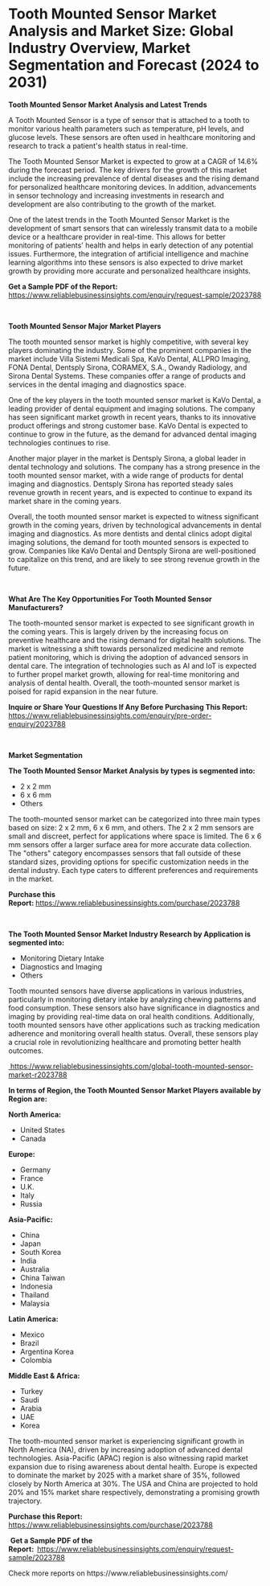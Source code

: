 <p><h1>Tooth Mounted Sensor Market Analysis and Market Size: Global Industry Overview, Market Segmentation and Forecast (2024 to 2031)</h1></p><p><strong>Tooth Mounted Sensor Market Analysis and Latest Trends</strong></p>
<p><p>A Tooth Mounted Sensor is a type of sensor that is attached to a tooth to monitor various health parameters such as temperature, pH levels, and glucose levels. These sensors are often used in healthcare monitoring and research to track a patient's health status in real-time.</p><p>The Tooth Mounted Sensor Market is expected to grow at a CAGR of 14.6% during the forecast period. The key drivers for the growth of this market include the increasing prevalence of dental diseases and the rising demand for personalized healthcare monitoring devices. In addition, advancements in sensor technology and increasing investments in research and development are also contributing to the growth of the market.</p><p>One of the latest trends in the Tooth Mounted Sensor Market is the development of smart sensors that can wirelessly transmit data to a mobile device or a healthcare provider in real-time. This allows for better monitoring of patients' health and helps in early detection of any potential issues. Furthermore, the integration of artificial intelligence and machine learning algorithms into these sensors is also expected to drive market growth by providing more accurate and personalized healthcare insights.</p></p>
<p><strong>Get a Sample PDF of the Report:&nbsp;</strong> <a href="https://www.reliablebusinessinsights.com/enquiry/request-sample/2023788">https://www.reliablebusinessinsights.com/enquiry/request-sample/2023788</a></p>
<p>&nbsp;</p>
<p><strong>Tooth Mounted Sensor Major Market Players</strong></p>
<p><p>The tooth mounted sensor market is highly competitive, with several key players dominating the industry. Some of the prominent companies in the market include Villa Sistemi Medicali Spa, KaVo Dental, ALLPRO Imaging, FONA Dental, Dentsply Sirona, CORAMEX, S.A., Owandy Radiology, and Sirona Dental Systems. These companies offer a range of products and services in the dental imaging and diagnostics space.</p><p>One of the key players in the tooth mounted sensor market is KaVo Dental, a leading provider of dental equipment and imaging solutions. The company has seen significant market growth in recent years, thanks to its innovative product offerings and strong customer base. KaVo Dental is expected to continue to grow in the future, as the demand for advanced dental imaging technologies continues to rise.</p><p>Another major player in the market is Dentsply Sirona, a global leader in dental technology and solutions. The company has a strong presence in the tooth mounted sensor market, with a wide range of products for dental imaging and diagnostics. Dentsply Sirona has reported steady sales revenue growth in recent years, and is expected to continue to expand its market share in the coming years.</p><p>Overall, the tooth mounted sensor market is expected to witness significant growth in the coming years, driven by technological advancements in dental imaging and diagnostics. As more dentists and dental clinics adopt digital imaging solutions, the demand for tooth mounted sensors is expected to grow. Companies like KaVo Dental and Dentsply Sirona are well-positioned to capitalize on this trend, and are likely to see strong revenue growth in the future.</p></p>
<p>&nbsp;</p>
<p><strong>What Are The Key Opportunities For Tooth Mounted Sensor Manufacturers?</strong></p>
<p><p>The tooth-mounted sensor market is expected to see significant growth in the coming years. This is largely driven by the increasing focus on preventive healthcare and the rising demand for digital health solutions. The market is witnessing a shift towards personalized medicine and remote patient monitoring, which is driving the adoption of advanced sensors in dental care. The integration of technologies such as AI and IoT is expected to further propel market growth, allowing for real-time monitoring and analysis of dental health. Overall, the tooth-mounted sensor market is poised for rapid expansion in the near future.</p></p>
<p><strong>Inquire or Share Your Questions If Any Before Purchasing This Report:</strong> <a href="https://www.reliablebusinessinsights.com/enquiry/pre-order-enquiry/2023788">https://www.reliablebusinessinsights.com/enquiry/pre-order-enquiry/2023788</a></p>
<p>&nbsp;</p>
<p><strong>Market Segmentation</strong></p>
<p><strong>The Tooth Mounted Sensor Market Analysis by types is segmented into:</strong></p>
<p><ul><li>2 x 2 mm</li><li>6 x 6 mm</li><li>Others</li></ul></p>
<p><p>The tooth-mounted sensor market can be categorized into three main types based on size: 2 x 2 mm, 6 x 6 mm, and others. The 2 x 2 mm sensors are small and discreet, perfect for applications where space is limited. The 6 x 6 mm sensors offer a larger surface area for more accurate data collection. The "others" category encompasses sensors that fall outside of these standard sizes, providing options for specific customization needs in the dental industry. Each type caters to different preferences and requirements in the market.</p></p>
<p><strong>Purchase this Report:&nbsp;</strong><a href="https://www.reliablebusinessinsights.com/purchase/2023788">https://www.reliablebusinessinsights.com/purchase/2023788</a></p>
<p>&nbsp;</p>
<p><strong>The Tooth Mounted Sensor Market Industry Research by Application is segmented into:</strong></p>
<p><ul><li>Monitoring Dietary Intake</li><li>Diagnostics and Imaging</li><li>Others</li></ul></p>
<p><p>Tooth mounted sensors have diverse applications in various industries, particularly in monitoring dietary intake by analyzing chewing patterns and food consumption. These sensors also have significance in diagnostics and imaging by providing real-time data on oral health conditions. Additionally, tooth mounted sensors have other applications such as tracking medication adherence and monitoring overall health status. Overall, these sensors play a crucial role in revolutionizing healthcare and promoting better health outcomes.</p></p>
<p><a href="https://www.reliablebusinessinsights.com/global-tooth-mounted-sensor-market-r2023788">&nbsp;https://www.reliablebusinessinsights.com/global-tooth-mounted-sensor-market-r2023788</a></p>
<p><strong>In terms of Region, the Tooth Mounted Sensor Market Players available by Region are:</strong></p>
<p>
    <p> <strong> North America: </strong>
        <ul>
            <li>United States</li>
            <li>Canada</li>
        </ul>
        </p> 
    <p> <strong> Europe: </strong>
        <ul>
            <li>Germany</li>
            <li>France</li>
            <li>U.K.</li>
            <li>Italy</li>
            <li>Russia</li>
        </ul>
        </p> 
    <p> <strong> Asia-Pacific: </strong>
        <ul>
            <li>China</li>
            <li>Japan</li>
            <li>South Korea</li>
            <li>India</li>
            <li>Australia</li>
            <li>China Taiwan</li>
            <li>Indonesia</li>
            <li>Thailand</li>
            <li>Malaysia</li>
        </ul>
        </p> 
    <p> <strong> Latin America: </strong>
        <ul>
            <li>Mexico</li>
            <li>Brazil</li>
            <li>Argentina Korea</li>
            <li>Colombia</li>
        </ul>
        </p> 
    <p> <strong> Middle East & Africa: </strong>
        <ul>
            <li>Turkey</li>
            <li>Saudi</li>
            <li>Arabia</li>
            <li>UAE</li>
            <li>Korea</li>
        </ul>
    </p>
    </p>
<p><p>The tooth-mounted sensor market is experiencing significant growth in North America (NA), driven by increasing adoption of advanced dental technologies. Asia-Pacific (APAC) region is also witnessing rapid market expansion due to rising awareness about dental health. Europe is expected to dominate the market by 2025 with a market share of 35%, followed closely by North America at 30%. The USA and China are projected to hold 20% and 15% market share respectively, demonstrating a promising growth trajectory.</p></p>
<p><strong>Purchase this Report: </strong><a href="https://www.reliablebusinessinsights.com/purchase/2023788">https://www.reliablebusinessinsights.com/purchase/2023788</a></p>
<p>&nbsp;<strong>Get a Sample PDF of the Report:&nbsp;&nbsp;</strong><a href="https://www.reliablebusinessinsights.com/enquiry/request-sample/2023788">https://www.reliablebusinessinsights.com/enquiry/request-sample/2023788</a></p>
<p><strong></strong></p>
<p>Check more reports on https://www.reliablebusinessinsights.com/</p>